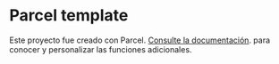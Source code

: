 # Parcel template

Este proyecto fue creado con Parcel.
[Consulte la documentación](https://parceljs.org/). para conocer y personalizar
las funciones adicionales.
